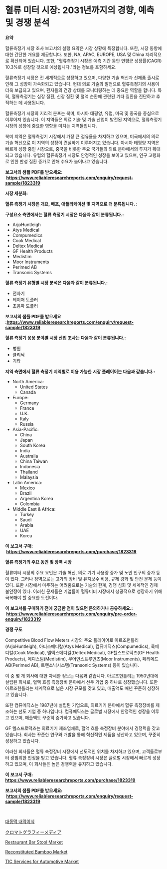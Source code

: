 <p><h1>혈류 미터 시장: 2031년까지의 경향, 예측 및 경쟁 분석</h1></p><p><strong>요약</strong></p>
<p><p>혈류측정기 시장 조사 보고서의 실행 요약은 시장 상황에 특정합니다. 또한, 시장 동향에 대한 간단한 개요를 제공합니다. 또한, NA, APAC, EUROPE, USA 및 China 지리적으로 확산되어 있습니다. 또한, "혈류측정기 시장은 예측 기간 동안 연평균 성장률(CAGR) 10.3%로 성장할 것으로 예상됩니다."라는 정보를 포함하세요.</p><p>혈류측정기 시장은 전 세계적으로 성장하고 있으며, 다양한 기술 혁신과 신제품 출시로 인해 그 성장이 가속화되고 있습니다. 현대 의료 기술의 발전으로 혈류측정기의 사용이 더욱 보급되고 있으며, 환자들의 건강 상태를 모니터링하는 데 중요한 역할을 합니다. 특히, 혈류측정기는 심장 질환, 신장 질환 및 혈액 순환에 관련된 기타 질환을 진단하고 추적하는 데 사용됩니다.</p><p>혈류측정기 시장의 지리적 분포는 북미, 아시아 태평양, 유럽, 미국 및 중국을 중심으로 이루어져 있습니다. 이 지역들은 의료 기술 및 기술 산업이 발전된 지역으로, 혈류측정기 시장의 성장에 중요한 영향을 미치는 지역들입니다.</p><p>북미 지역은 혈류측정기 시장에서 가장 큰 점유율을 차지하고 있으며, 미국에서의 의료 기술 혁신으로 이 지역의 성장이 견실하게 이루어지고 있습니다. 아시아 태평양 지역은 빠르게 성장 중인 시장으로, 중국을 비롯한 주요 국가들의 의료 분야에서의 투자가 확대되고 있습니다. 유럽의 혈류측정기 시장도 안정적인 성장을 보이고 있으며, 인구 고령화로 인한 만성 질환 증가로 인해 수요가 늘어나고 있습니다.</p></p>
<p><strong>보고서의 샘플 PDF를 받으세요: &nbsp;<a href="https://www.reliableresearchreports.com/enquiry/request-sample/1823319">https://www.reliableresearchreports.com/enquiry/request-sample/1823319</a></strong></p>
<p><strong>시장 세분화:</strong></p>
<p><strong> 혈류 측정기 시장은 개요, 배포, 애플리케이션 및 지역으로 더 분류됩니다. :</strong></p>
<p><strong>구성요소 측면에서는 혈류 측정기 시장은 다음과 같이 분류됩니다.:</strong></p>
<p><ul><li>ArjoHuntleigh</li><li>Atys Medical</li><li>Compumedics</li><li>Cook Medical</li><li>Deltex Medical</li><li>GF Health Products</li><li>Medistim</li><li>Moor Instruments</li><li>Perimed AB</li><li>Transonic Systems</li></ul></p>
<p><strong> 혈류 측정기 유형별 시장 분석은 다음과 같이 분류됩니다.:</strong></p>
<p><ul><li>전자기</li><li>레이저 도플러</li><li>초음파 도플러</li></ul></p>
<p><strong>보고서의 샘플 PDF를 받으세요 :<a href="https://www.reliableresearchreports.com/enquiry/request-sample/1823319">https://www.reliableresearchreports.com/enquiry/request-sample/1823319</a></strong></p>
<p><strong> 혈류 측정기 응용 분야별 시장 산업 조사는 다음과 같이 분류됩니다.:</strong></p>
<p><ul><li>병원</li><li>클리닉</li><li>기타</li></ul></p>
<p><strong>지역 측면에서 혈류 측정기 지역별로 이용 가능한 시장 플레이어는 다음과 같습니다.:</strong></p>
<p><ul>
    <li>
        North America:
        <ul>
            <li>United States</li>
            <li>Canada</li>
        </ul>
    </li>
    <li>
        Europe:
        <ul>
            <li>Germany</li>
            <li>France</li>
            <li>U.K.</li>
            <li>Italy</li>
            <li>Russia</li>
        </ul>
    </li>
    <li>
        Asia-Pacific:
        <ul>
            <li>China</li>
            <li>Japan</li>
            <li>South Korea</li>
            <li>India</li>
            <li>Australia</li>
            <li>China Taiwan</li>
            <li>Indonesia</li>
            <li>Thailand</li>
            <li>Malaysia</li>
        </ul>
    </li>
    <li>
        Latin America:
        <ul>
            <li>Mexico</li>
            <li>Brazil</li>
            <li>Argentina Korea</li>
            <li>Colombia</li>
        </ul>
    </li>
    <li>
        Middle East & Africa:
        <ul>
            <li>Turkey</li>
            <li>Saudi</li>
            <li>Arabia</li>
            <li>UAE</li>
            <li>Korea</li>
        </ul>
    </li>
    </ul></p>
<p><strong>이 보고서 구매: &nbsp;<a href="https://www.reliableresearchreports.com/purchase/1823319">https://www.reliableresearchreports.com/purchase/1823319</a></strong></p>
<p><strong>혈류 측정기의 주요 동인 및 장벽 시장</strong></p>
<p><p>혈류미터 시장의 주요 요인은 기술 혁신, 의료 기기 사용량 증가 및 노인 인구의 증가 등이 있다. 그러나 장벽으로는 고가의 장비 및 유지보수 비용, 규제 강화 및 안전 문제 등이 있다. 또한 시장에서 마주하는 어려움으로는 기술의 한계, 경쟁 심화 및 세계적인 경제 불안정이 있다. 이러한 문제들은 기업들이 혈류미터 시장에서 성공적으로 성장하기 위해 극복해야 할 중요한 도전이다.</p></p>
<p><strong>이 보고서를 구매하기 전에 궁금한 점이 있으면 문의하거나 공유하세요.: &nbsp;<a href="https://www.reliableresearchreports.com/enquiry/pre-order-enquiry/1823319">https://www.reliableresearchreports.com/enquiry/pre-order-enquiry/1823319</a></strong></p>
<p><strong>경쟁 구도</strong></p>
<p><p>Competitive Blood Flow Meters 시장의 주요 플레이어로 아르조헌틀리(ArjoHuntleigh), 아티스메디칼(Atys Medical), 컴퓨메딕스(Compumedics), 쿡메디칼(Cook Medical), 델텍스메디컬(Deltex Medical), GF헬스프로덕츠(GF Health Products), 메디스팀(Medistim), 무어인스트루먼츠(Moor Instruments), 페리메드 AB(Perimed AB), 트랜소닉시스템(Transonic Systems) 등이 있습니다.</p><p>이 중 몇 개 회사에 대한 자세한 정보는 다음과 같습니다. 아르조헌틀리는 1950년대에 설립된 회사로, 혈액 흐름 측정장비 분야에서 선두 기업 중 하나로 성장했습니다. 또한 아르조헌틀리는 세계적으로 넓은 시장 규모를 갖고 있고, 매출액도 매년 꾸준히 성장하고 있습니다.</p><p>또한 컴퓨메딕스는 1987년에 설립된 기업으로, 의료기기 분야에서 혈류 측정장비를 제조하는 선도 기업 중 하나입니다. 컴퓨메딕스는 글로벌 시장에서 안정적인 성장을 이루고 있으며, 매출액도 꾸준히 증가하고 있습니다.</p><p>GF 헬스프로덕츠는 의료기기 제조업체로, 혈액 흐름 측정장비 분야에서 경쟁력을 갖고 있습니다. 회사는 꾸준한 연구와 개발을 통해 혁신적인 제품을 생산하고 있으며, 꾸준히 성장하고 있습니다.</p><p>이러한 회사들은 혈류 측정장비 시장에서 선도적인 위치를 차지하고 있으며, 고객들로부터 광범위한 인정을 받고 있습니다. 혈류 측정장비 시장은 글로벌 시장에서 빠르게 성장하고 있으며, 이 회사들은 높은 경쟁력을 유지하고 있습니다.</p></p>
<p><strong>이 보고서 구매: &nbsp; <a href="https://www.reliableresearchreports.com/purchase/1823319">https://www.reliableresearchreports.com/purchase/1823319</a></strong></p>
<p><strong>보고서의 샘플 PDF를 받으세요: &nbsp;<a href="https://www.reliableresearchreports.com/enquiry/request-sample/1823319">https://www.reliableresearchreports.com/enquiry/request-sample/1823319</a></strong><strong></strong></p>
<p>&nbsp;</p>
<p><p><a href="https://github.com/vsoq0zknh59/Market-Research-Report-List-1/blob/main/87544374562.md">대동맥 내막이식</a></p><p><a href="https://github.com/bevdtkn4419963/Market-Research-Report-List-1/blob/main/88447514989.md">クロマトグラフィーメディア</a></p><p><a href="https://github.com/NorbertYates/Market-Research-Report-List-4/blob/main/restaurant-bar-stool-market.md">Restaurant Bar Stool Market</a></p><p><a href="https://github.com/prosalinda88/Market-Research-Report-List-3/blob/main/reconstituted-bamboo-market.md">Reconstituted Bamboo Market</a></p><p><a href="https://issuu.com/reportprime-2/docs/tic-services-for-automotive-market-size-2030.pptx">TIC Services for Automotive Market</a></p></p>